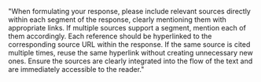 "When formulating your response, please include relevant sources directly within each segment of the response, clearly mentioning them with appropriate links. If multiple sources support a segment, mention each of them accordingly. Each reference should be hyperlinked to the corresponding source URL within the response. If the same source is cited multiple times, reuse the same hyperlink without creating unnecessary new ones. Ensure the sources are clearly integrated into the flow of the text and are immediately accessible to the reader."
